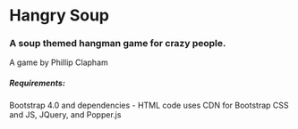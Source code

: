 # Hangry Soup
### A soup themed hangman game for crazy people.

A game by Phillip Clapham

##### Requirements:
Bootstrap 4.0 and dependencies - HTML code uses CDN for Bootstrap CSS and JS, JQuery, and Popper.js